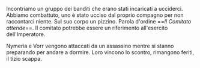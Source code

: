 
Incontriamo un gruppo dei banditi che erano stati incaricati a ucciderci. Abbiamo combattuto, uno è stato ucciso dal proprio compagno per non raccontarci niente. Sul suo corpo un pizzino. Parola d'ordine ==_Il Comitato attende_==. Il comitato potrebbe essere un riferimento all'esercito dell'Imperatore.

Nymeria e Vorr vengono attaccati da un assassino mentre si stanno preparando per andare a dormire. Loro vincono lo scontro, rimangono feriti, il tizio scappa.
